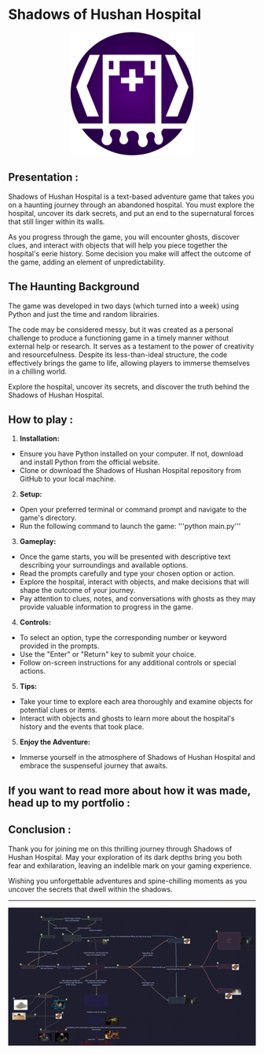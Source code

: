# Shadows of Hushan Hospital
<p align="center">
<img src="https://github.com/PuddingNight/Shadows_of_Hushan_Hospital/blob/master/hospital2.png" width="250" height="250">
</p>

## Presentation :
Shadows of Hushan Hospital is a text-based adventure game that takes you on a haunting journey through an abandoned hospital. You must explore the hospital, uncover its dark secrets, and put an end to the supernatural forces that still linger within its walls.

As you progress through the game, you will encounter ghosts, discover clues, and interact with objects that will help you piece together the hospital's eerie history. Some decision you make will affect the outcome of the game, adding an element of unpredictability.


## The Haunting Background
The game was developed in two days (which turned into a week) using Python and just the time and random librairies.

The code may be considered messy, but it was created as a personal challenge to produce a functioning game in a timely manner without external help or research. It serves as a testament to the power of creativity and resourcefulness. Despite its less-than-ideal structure, the code effectively brings the game to life, allowing players to immerse themselves in a chilling world.

Explore the hospital, uncover its secrets, and discover the truth behind the Shadows of Hushan Hospital.


## How to play :

1. **Installation:**

* Ensure you have Python installed on your computer. If not, download and install Python from the official website.
* Clone or download the Shadows of Hushan Hospital repository from GitHub to your local machine.

2. **Setup:**

* Open your preferred terminal or command prompt and navigate to the game's directory.
* Run the following command to launch the game:
'''python main.py'''

3. **Gameplay:**

* Once the game starts, you will be presented with descriptive text describing your surroundings and available options.
* Read the prompts carefully and type your chosen option or action.
* Explore the hospital, interact with objects, and make decisions that will shape the outcome of your journey.
* Pay attention to clues, notes, and conversations with ghosts as they may provide valuable information to progress in the game.

4. **Controls:**

* To select an option, type the corresponding number or keyword provided in the prompts.
* Use the "Enter" or "Return" key to submit your choice.
* Follow on-screen instructions for any additional controls or special actions.

5. **Tips:**

* Take your time to explore each area thoroughly and examine objects for potential clues or items.
* Interact with objects and ghosts to learn more about the hospital's history and the events that took place.

5. **Enjoy the Adventure:**

* Immerse yourself in the atmosphere of Shadows of Hushan Hospital and embrace the suspenseful journey that awaits.

## If you want to read more about how it was made, head up to my portfolio : 


## Conclusion :
Thank you for joining me on this thrilling journey through Shadows of Hushan Hospital. May your exploration of its dark depths bring you both fear and exhilaration, leaving an indelible mark on your gaming experience.

Wishing you unforgettable adventures and spine-chilling moments as you uncover the secrets that dwell within the shadows.

---

<p align="center">
<img src="https://github.com/PuddingNight/Shadows_of_Hushan_Hospital/blob/master/map_low_res.jpg">
</p>



